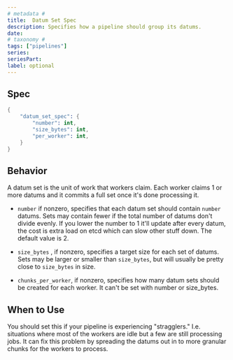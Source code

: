 ```yaml
---
# metadata # 
title:  Datum Set Spec
description: Specifies how a pipeline should group its datums.
date: 
# taxonomy #
tags: ["pipelines"]
series:
seriesPart:
label: optional
---
```

## Spec 

```s
{
    "datum_set_spec": {
        "number": int,
        "size_bytes": int,
        "per_worker": int,
    }
}
```

## Behavior

A datum set is the unit of work that workers claim. Each worker claims 1 or more
datums and it commits a full set once it's done processing it. 

- `number` if nonzero, specifies that each datum set should contain `number` datums. Sets may contain fewer if the total number of datums don't
 divide evenly. If you lower the number to 1 it'll update after every datum,
 the cost is extra load on etcd which can slow other stuff down.
 The default value is 2.

- `size_bytes` , if nonzero, specifies a target size for each set of datums. Sets may be larger or smaller than `size_bytes`, but will usually be
 pretty close to `size_bytes` in size.

- `chunks_per_worker`, if nonzero, specifies how many datum sets should be
 created for each worker. It can't be set with number or size_bytes.


## When to Use

You should set this if your pipeline is experiencing "stragglers." I.e. situations
where most of the workers are idle but a few are still processing jobs. It can
fix this problem by spreading the datums out in to more granular chunks for
the workers to process.

